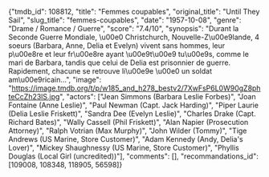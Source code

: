 {"tmdb_id": 108812, "title": "Femmes coupables", "original_title": "Until They Sail", "slug_title": "femmes-coupables", "date": "1957-10-08", "genre": "Drame / Romance / Guerre", "score": "7.4/10", "synopsis": "Durant la Seconde Guerre Mondiale, \u00e0 Christchurch, Nouvelle-Z\u00e9lande, 4 soeurs (Barbara, Anne, Delia et Evelyn) vivent sans hommes, leur p\u00e8re et leur fr\u00e8re ayant \u00e9t\u00e9 tu\u00e9s, comme le mari de Barbara, tandis que celui de Delia est prisonnier de guerre. Rapidement, chacune se retrouve li\u00e9e \u00e0 un soldat am\u00e9ricain...", "image": "https://image.tmdb.org/t/p/w185_and_h278_bestv2/7XwFsP6L0W90gZ8phteCcZh23lS.jpg", "actors": ["Jean Simmons (Barbara Leslie Forbes)", "Joan Fontaine (Anne Leslie)", "Paul Newman (Capt. Jack Harding)", "Piper Laurie (Delia Leslie Friskett)", "Sandra Dee (Evelyn Leslie)", "Charles Drake (Capt. Richard Bates)", "Wally Cassell (Phil Friskett)", "Alan Napier (Prosecution Attorney)", "Ralph Votrian (Max Murphy)", "John Wilder (Tommy)", "Tige Andrews (US Marine, Store Customer)", "Adam Kennedy (Andy, Delia's Lover)", "Mickey Shaughnessy (US Marine, Store Customer)", "Phyllis Douglas (Local Girl (uncredited))"], "comments": [], "recommandations_id": [109008, 108348, 118905, 56598]}